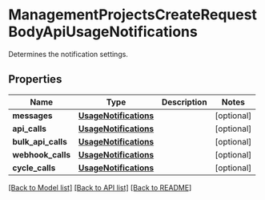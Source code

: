 # ManagementProjectsCreateRequestBodyApiUsageNotifications

Determines the notification settings.

## Properties

Name | Type | Description | Notes
------------ | ------------- | ------------- | -------------
**messages** | [**UsageNotifications**](UsageNotifications.md) |  | [optional] 
**api_calls** | [**UsageNotifications**](UsageNotifications.md) |  | [optional] 
**bulk_api_calls** | [**UsageNotifications**](UsageNotifications.md) |  | [optional] 
**webhook_calls** | [**UsageNotifications**](UsageNotifications.md) |  | [optional] 
**cycle_calls** | [**UsageNotifications**](UsageNotifications.md) |  | [optional] 

[[Back to Model list]](../README.md#documentation-for-models) [[Back to API list]](../README.md#documentation-for-api-endpoints) [[Back to README]](../README.md)



